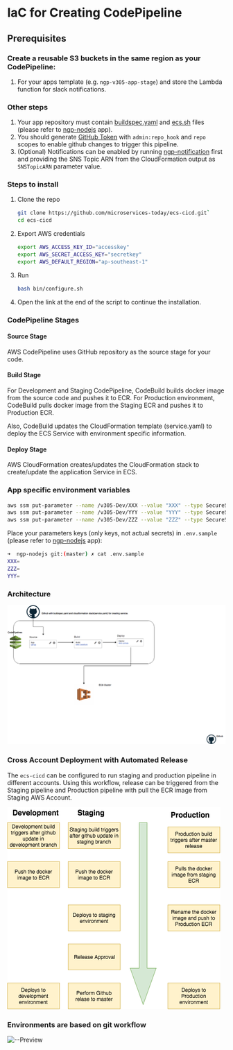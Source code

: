 # IaC for Creating CodePipeline

## Prerequisites

### Create a reusable S3 buckets in the same region as your CodePipeline:

1. For your apps template (e.g. `ngp-v305-app-stage`) and store the Lambda function for slack notifications.

### Other steps

1. Your app repository must contain [buildspec.yaml](https://github.com/microservices-today/ngp-nodejs/blob/master/buildspec.yml) and [ecs.sh](https://github.com/microservices-today/ngp-nodejs/blob/master/ecs.sh) files (please refer to [ngp-nodejs](https://github.com/microservices-today/ngp-nodejs) app).
1. You should generate [GitHub Token](https://help.github.com/en/github/authenticating-to-github/creating-a-personal-access-token-for-the-command-line) with `admin:repo_hook` and `repo` scopes to enable github changes to trigger this pipeline.
1. (Optional) Notifications can be enabled by running [ngp-notification](https://github.com/microservices-today/ngp-notification.git)
 first and providing the SNS Topic ARN from the CloudFormation output as `SNSTopicARN` parameter value.

### Steps to install

1. Clone the repo
   ```bash
   git clone https://github.com/microservices-today/ecs-cicd.git`
   cd ecs-cicd
   ```
1. Export AWS credentials
   ```bash
   export AWS_ACCESS_KEY_ID="accesskey"
   export AWS_SECRET_ACCESS_KEY="secretkey"
   export AWS_DEFAULT_REGION="ap-southeast-1"
   ```
1. Run
   ```bash
   bash bin/configure.sh
   ```
1. Open the link at the end of the script to continue the installation.

### CodePipeline Stages

#### Source Stage

AWS CodePipeline uses GitHub repository as the source stage for your code.

#### Build Stage

For Development and Staging CodePipeline, CodeBuild builds docker image from the
source code and pushes it to ECR.
For Production environment, CodeBuild pulls docker image from the
Staging ECR and pushes it to Production ECR.

Also, CodeBuild updates the CloudFormation template (service.yaml) to deploy the ECS
Service with environment specific information.

#### Deploy Stage

AWS CloudFormation creates/updates the CloudFormation stack to create/update the
application Service in ECS.

### App specific environment variables

```bash
aws ssm put-parameter --name /v305-Dev/XXX --value "XXX" --type SecureString
aws ssm put-parameter --name /v305-Dev/YYY --value "YYY" --type SecureString
aws ssm put-parameter --name /v305-Dev/ZZZ --value "ZZZ" --type SecureString
```

Place your parameters keys (only keys, not actual secrets) in `.env.sample`
(please refer to [ngp-nodejs](https://github.com/microservices-today/ngp-nodejs) app):
```bash
➜  ngp-nodejs git:(master) ✗ cat .env.sample
XXX=
ZZZ=
YYY=
```

### Architecture

![--Preview](CICDPipeline.png)

### Cross Account Deployment with Automated Release

The `ecs-cicd` can be configured to run staging and production pipeline in different accounts.
Using this workflow, release can be triggered from the Staging pipeline and Production
pipeline with pull the ECR image from Staging AWS Account.

![Preview](cross-account-deployment.png)

### Environments are based on git workflow

![--Preview](git-workflow.png)
